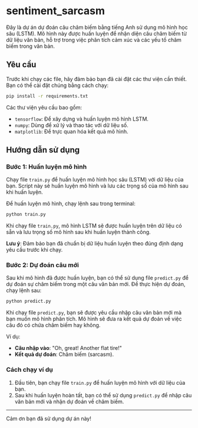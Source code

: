 #
# sentiment_sarcasm

Đây là dự án dự đoán câu châm biếm bằng tiếng Anh sử dụng mô hình học sâu (LSTM). Mô hình này được huấn luyện để nhận diện câu châm biếm từ dữ liệu văn bản, hỗ trợ trong việc phân tích cảm xúc và các yếu tố châm biếm trong văn bản.

## Yêu cầu

Trước khi chạy các file, hãy đảm bảo bạn đã cài đặt các thư viện cần thiết. Bạn có thể cài đặt chúng bằng cách chạy:

```bash
pip install -r requirements.txt
```

Các thư viện yêu cầu bao gồm:
- `tensorflow`: Để xây dựng và huấn luyện mô hình LSTM.
- `numpy`: Dùng để xử lý và thao tác với dữ liệu số.
- `matplotlib`: Để trực quan hóa kết quả mô hình.

## Hướng dẫn sử dụng

### Bước 1: Huấn luyện mô hình

Chạy file `train.py` để huấn luyện mô hình học sâu (LSTM) với dữ liệu của bạn. Script này sẽ huấn luyện mô hình và lưu các trọng số của mô hình sau khi huấn luyện.

Để huấn luyện mô hình, chạy lệnh sau trong terminal:

```bash
python train.py
```

Khi chạy file `train.py`, mô hình LSTM sẽ được huấn luyện trên dữ liệu có sẵn và lưu trọng số mô hình sau khi huấn luyện thành công.

**Lưu ý**: Đảm bảo bạn đã chuẩn bị dữ liệu huấn luyện theo đúng định dạng yêu cầu trước khi chạy.

### Bước 2: Dự đoán câu mới

Sau khi mô hình đã được huấn luyện, bạn có thể sử dụng file `predict.py` để dự đoán sự châm biếm trong một câu văn bản mới. Để thực hiện dự đoán, chạy lệnh sau:

```bash
python predict.py
```

Khi chạy file `predict.py`, bạn sẽ được yêu cầu nhập câu văn bản mới mà bạn muốn mô hình phân tích. Mô hình sẽ đưa ra kết quả dự đoán về việc câu đó có chứa châm biếm hay không.

Ví dụ:
- **Câu nhập vào**: "Oh, great! Another flat tire!"
- **Kết quả dự đoán**: Châm biếm (sarcasm).

### Cách chạy ví dụ

1. Đầu tiên, bạn chạy file `train.py` để huấn luyện mô hình với dữ liệu của bạn.
2. Sau khi huấn luyện hoàn tất, bạn có thể sử dụng `predict.py` để nhập câu văn bản mới và nhận dự đoán về châm biếm.


---

Cảm ơn bạn đã sử dụng dự án này!
```
